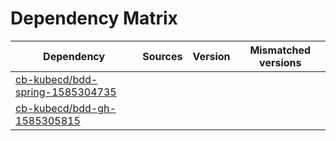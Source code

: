 # Dependency Matrix

Dependency | Sources | Version | Mismatched versions
---------- | ------- | ------- | -------------------
[cb-kubecd/bdd-spring-1585304735](https://github.com/cb-kubecd/bdd-spring-1585304735.git) |  | []() | 
[cb-kubecd/bdd-gh-1585305815](https://github.com/cb-kubecd/bdd-gh-1585305815.git) |  | []() | 
